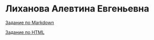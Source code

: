 # Лиханова Алевтина Евгеньевна 

[Задание по Markdown](ABOUT_md.md)

[Задание по HTML](ABOUT_html.html)
